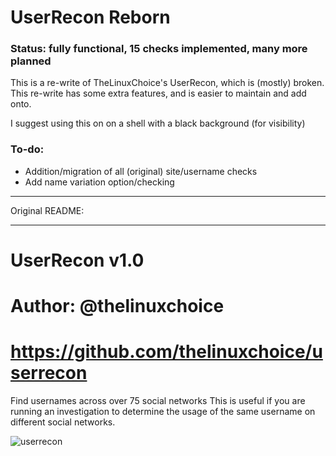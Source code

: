 # UserRecon Reborn

### Status: fully functional, 15 checks implemented, many more planned

This is a re-write of TheLinuxChoice's UserRecon, which is (mostly) broken. This re-write has some extra features, and is easier to maintain and add onto.

I suggest using this on on a shell with a black background (for visibility)

### To-do:

- Addition/migration of all (original) site/username checks
- Add name variation option/checking


----------------

Original README:

----------------

# UserRecon v1.0

# Author: @thelinuxchoice
# https://github.com/thelinuxchoice/userrecon

Find usernames across over 75 social networks
This is useful if you are running an investigation to determine the usage of the same username on different social networks.

![userrecon](./userrecon.png)
